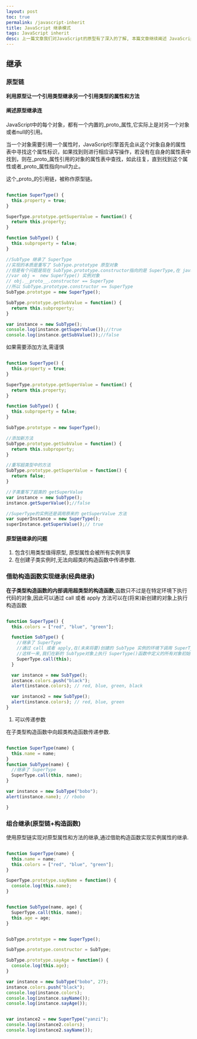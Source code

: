 ```yaml
---
layout: post
toc: true
permalink: /javascript-inherit
title: JavaScript 继承模式
tags: JavaScript inherit
desc: 上一篇文章我们对JavaScript的原型有了深入的了解, 本篇文章继续阐述 JavaScript中的继承模式.
---
```


## 继承

### 原型链
**利用原型让一个引用类型继承另一个引用类型的属性和方法**

#### 阐述原型继承连

JavaScript中的每个对象，都有一个内置的_proto_属性,它实际上是对另一个对象或者null的引用。

当一个对象需要引用一个属性时，JavaScript引擎首先会从这个对象自身的属性表中寻找这个属性标识，如果找到则进行相应读写操作，若没有在自身的属性表中找到，则在_proto_属性引用的对象的属性表中查找，如此往复，直到找到这个属性或者_proto_属性指向null为止。

这个_proto_的引用链，被称作原型链。



```javascript

function SuperType() {
  this.property = true;
}

SuperType.prototype.getSuperValue = function() {
  return this.property;
}

function SubType() {
  this.subproperty = false;
}

//SubType 继承了 SuperType
//实现的本质是重写了 SubType.prototype 原型对象
//但是有个问题是现在 SubType.prototype.constructor指向的是 SuperType,在 javascript 对象章节已经阐述过原因
//var obj =  new SuperType() 实例对象
// obj.__proto__.constructor == SuperType
//所以 SubType.prototype.constructor == SuperType
SubType.prototype = new SuperType();

SubType.prototype.getSubValue = function() {
  return this.subproperty;
}

var instance = new SubType();
console.log(instance.getSuperValue());//true
console.log(instance.getSubValue());//false

```

如果需要添加方法,需谨慎

```javascript

function SuperType() {
  this.property = true;
}

SuperType.prototype.getSuperValue = function() {
  return this.property;
}

function SubType() {
  this.subproperty = false;
}

SubType.prototype = new SuperType();

//添加新方法
SubType.prototype.getSubValue = function() {
  return this.subproperty;
}

//重写超类型中的方法
SubType.prototype.getSuperValue = function() {
  return false;
}

//子类重写了超类的 getSuperValue
var instance = new SubType();
instance.getSuperValue();//false

//SuperType的实例还是调用原来的 getSuperValue 方法
var superInstance = new SuperType();
superInstance.getSuperValue();// true

```

#### 原型链继承的问题
1. 包含引用类型值得原型, 原型属性会被所有实例共享
2. 在创建子类实例时,无法向超类的构造函数中传递参数.

### 借助构造函数实现继承(经典继承)
**在子类型构造函数的内部调用超类型的构造函数**,函数只不过是在特定环境下执行代码的对象,因此可以通过 call 或者 apply 方法可以在(将来)新创建的对象上执行构造函数
```javascript

function SuperType() {
  this.colors = ["red", "blue", "green"];

  function SubType() {
    //继承了 SuperType
    //通过 call 或者 apply,在(未来将要)创建的 SubType 实例的环境下调用 SuperType 构造函数
    //这样一来,我们在新的 SubType对象上执行 SuperType()函数中定义的所有对象初始化代码.
    SuperType.call(this);
  }

  var instance = new SubType();
  instance.colors.push("black");
  alert(instance.colors); // red, blue, green, black

  var instance2 = new SubType();
  alert(instance.colors); // red, blue, green
}


```

1. 可以传递参数

在子类型构造函数中向超类构造函数传递参数.

```javascript

function SuperType(name) {
  this.name = name;
}
function SubType(name) {
  //继承了 SuperType
  SuperType.call(this, name);
}

var instance = new SubType("bobo");
alert(instance.name); // rbobo

}


```


### 组合继承(原型链+构造函数)
使用原型链实现对原型属性和方法的继承,通过借助构造函数实现实例属性的继承.

```javascript

function SuperType(name) {
  this.name = name;
  this.colors = ["red", "blue", "green"];
}

SuperType.prototype.sayName = function() {
  console.log(this.name);
}


function SubType(name, age) {
  SuperType.call(this, name);
  this.age = age;
}


SubType.prototype = new SuperType();

SubType.prototype.constructor = SubType;

SubType.prototype.sayAge = function() {
  console.log(this.age);
}

var instance = new SubType("bobo", 27);
instance.colors.push("black");
console.log(instance.colors);
console.log(instance.sayName());
console.log(instance.sayAge());


var instance2 = new SuperType("yanzi");
console.log(instance2.colors);
console.log(instance2.sayName());

```